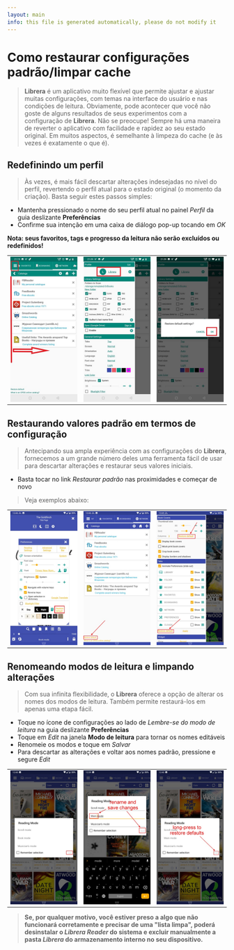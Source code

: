 ```yaml
---
layout: main
info: this file is generated automatically, please do not modify it
---
```


# Como restaurar configurações padrão/limpar cache

> **Librera** é um aplicativo muito flexível que permite ajustar e ajustar muitas configurações, com temas na interface do usuário e nas condições de leitura. Obviamente, pode acontecer que você não goste de alguns resultados de seus experimentos com a configuração de **Librera**. Não se preocupe! Sempre há uma maneira de reverter o aplicativo com facilidade e rapidez ao seu estado original. Em muitos aspectos, é semelhante à limpeza do cache (e às vezes é exatamente o que é).

## Redefinindo um perfil

> Às vezes, é mais fácil descartar alterações indesejadas no nível do perfil, revertendo o perfil atual para o estado original (o momento da criação). Basta seguir estes passos simples:
* Mantenha pressionado o nome do seu perfil atual no painel _Perfil_ da guia deslizante **Preferências**
* Confirme sua intenção em uma caixa de diálogo pop-up tocando em _OK_

**Nota: seus favoritos, tags e progresso da leitura não serão excluídos ou redefinidos!**

||||
|-|-|-|
|![](19.jpg)|![](20.jpg)|![](21.jpg)|

## Restaurando valores padrão em termos de configuração

> Antecipando sua ampla experiência com as configurações do **Librera**, fornecemos a um grande número deles uma ferramenta fácil de usar para descartar alterações e restaurar seus valores iniciais.
* Basta tocar no link _Restaurar padrão_ nas proximidades e começar de novo
> Veja exemplos abaixo:

||||
|-|-|-|
|![](1.jpg)|![](2.jpg)|![](3.jpg)|

## Renomeando modos de leitura e limpando alterações

> Com sua infinita flexibilidade, o **Librera** oferece a opção de alterar os nomes dos modos de leitura. Também permite restaurá-los em apenas uma etapa fácil.
* Toque no ícone de configurações ao lado de _Lembre-se do modo de leitura_ na guia deslizante **Preferências**
* Toque em _Edit_ na janela **Modo de leitura** para tornar os nomes editáveis
* Renomeie os modos e toque em _Salvar_
* Para descartar as alterações e voltar aos nomes padrão, pressione e segure _Edit_

||||
|-|-|-|
|![](4.jpg)|![](5.jpg)|![](6.jpg)|

> **Se, por qualquer motivo, você estiver preso a algo que não funcionará corretamente e precisar de uma &quot;lista limpa&quot;, poderá desinstalar o _Librera Reader_ do sistema e excluir manualmente a pasta _Librera_ do armazenamento interno no seu dispositivo.**
